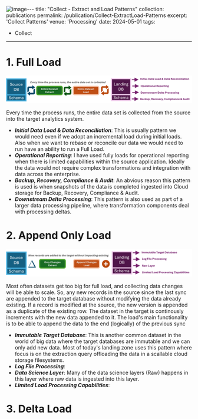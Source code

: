 <img width="73" alt="image" src="https://github.com/user-attachments/assets/75d2a515-c4f8-4fe3-87c3-a705a52d7865">---
title: "Collect - Extract and Load Patterns"
collection: publications
permalink: /publication/Collect-ExtractLoad-Patterns
excerpt: 'Collect Patterns'
venue: 'Processing'
date: 2024-05-01
tags:
  - Collect
---

# 1. Full Load
<img width="612" alt="image" src="/images/portfolio/FullLoadPattern.png">

Every time the process runs, the entire data set is collected from the source into the target analytics system. 
* ***Initial Data Load & Data Reconciliation***: This is usually pattern we would need even if we adopt an incremental load during initial loads. Also when we want to rebase or reconcile our data we would need to run have an ability to run a Full Load.
* ***Operational Reporting***: I have used fully loads for operational reporting when there is limited capabilities within the source application. Ideally the data would not require complex transformations and integration with data across the enterprise.
* ***Backup, Recovery, Compliance & Audit***: An abvious reason this pattern is used is when snapshots of the data is completed ingested into Cloud storage for Backup, Recovery, Compliance & Audit. 
* ***Downstream Delta Processing***: This pattern is also used as part of a larger data processing pipeline, where transformation components deal with processing deltas.

# 2. Append Only Load
<img width="612" alt="image" src="/images/portfolio/AppendLoadPattern.png">

Most often datasets get too big for full load, and collecting data changes will be able to scale. So, any new records in the source since the last sync are appended to the target database without modifying the data already existing. If a record is modified at the source, the new version is appended as a duplicate of the existing row. The dataset in the target is continously increments with the new data appended to it. The load's main functionality is to be able to append the data to the end (logically) of the previous sync
* ***Immutable Target Database***: This is another common dataset in the world of big data where the target databases are immutable and we can only add new data. Most of today's landing zone uses this pattern where focus is on the extraction query offloading the data in a scallable cloud storage filesystems.
* ***Log File Processing***: 
* ***Data Science Layer***: Many of the data science layers (Raw) happens in this layer where raw data is ingested into this layer.
* ***Limited Load Processing Capabilities***: 

# 3. Delta Load


